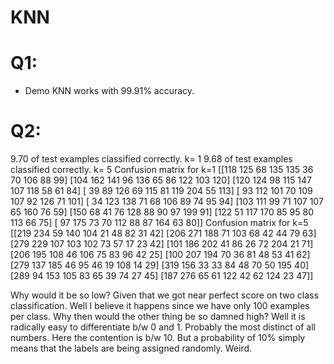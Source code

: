 # KNN

# Q1:

- Demo KNN works with 99.91% accuracy.

# Q2:

9.70 of test examples classified correctly. k= 1
9.68 of test examples classified correctly. k= 5
Confusion matrix for k=1
[[118 125  68 135 135  36  70 106  88  99]
 [104 162 141  96 136  65  86 122 103 120]
 [120 124  98 115 147 107 118  58  61  84]
 [ 39  89 126  69 115  81 119 204  55 113]
 [ 93 112 101  70 109 107  92 126  71 101]
 [ 34 123 138  71  68 106  89  74  95  94]
 [103 111  99  71 107 107  65 160  76  59]
 [150  68  41  76 128  88  90  97 199  91]
 [122  51 117 170  85  95  80 113  66  75]
 [ 97 175  73  70 112  88  87 164  63  80]]
Confusion matrix for k=5
[[219 234  59 140 104  21  48  82  31  42]
 [206 271 188  71 103  68  42  44  79  63]
 [279 229 107 103 102  73  57  17  23  42]
 [101 186 202  41  86  26  72 204  21  71]
 [206 195 108  46 106  75  83  96  42  25]
 [100 207 194  70  36  81  48  53  41  62]
 [279 137 185  46  95  46  19 108  14  29]
 [319 156  33  33  84  48  70  50 195  40]
 [289  94 153 105  83  65  39  74  27  45]
 [187 276  65  61 122  42  62 124  23  47]]

Why would it be so low? Given that we got near perfect score on two class classification. Well I believe it happens since we have only 100 examples per class.
Why then would the other thing be so damned high? Well it is radically easy to differentiate b/w 0 and 1. Probably the most distinct of all numbers. Here the contention is b/w 10.
But a probability of 10% simply means that the labels are being assigned randomly. Weird.